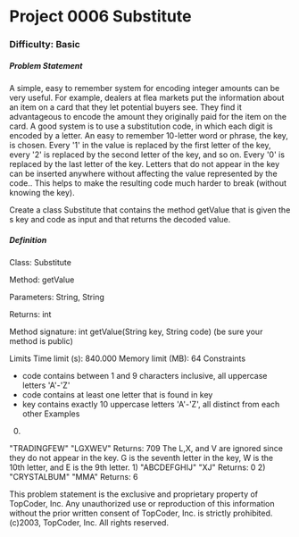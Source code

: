<h1>Project 0006 Substitute</h1>
<h3>Difficulty: Basic </h3>

<h5>Problem Statement</h5>
A simple, easy to remember system for encoding integer amounts can be very useful. For example, dealers at flea markets put the information about an item on a card that they let potential buyers see. They find it advantageous to encode the amount they originally paid for the item on the card.
A good system is to use a substitution code, in which each digit is encoded by a letter. An easy to remember 10-letter word or phrase, the key, is chosen. Every '1' in the value is replaced by the first letter of the key, every '2' is replaced by the second letter of the key, and so on. Every '0' is replaced by the last letter of the key. Letters that do not appear in the key can be inserted anywhere without affecting the value represented by the code.. This helps to make the resulting code much harder to break (without knowing the key).

Create a class Substitute that contains the method getValue that is given the s key and code as input and that returns the decoded value.

<h5>Definition</h5>
Class: Substitute

Method: getValue

Parameters: String, String

Returns: int

Method signature: int getValue(String key, String code)
(be sure your method is public)

Limits
Time limit (s): 840.000
Memory limit (MB): 64
Constraints
- code contains between 1 and 9 characters inclusive, all uppercase letters 'A'-'Z'
- code contains at least one letter that is found in key
- key contains exactly 10 uppercase letters 'A'-'Z', all distinct from each other
Examples
0)
"TRADINGFEW"
"LGXWEV"
Returns: 709
The L,X, and V are ignored since they do not appear in the key. G is the seventh letter in the key, W is the 10th letter, and E is the 9th letter.
1)
"ABCDEFGHIJ"
"XJ"
Returns: 0
2)
"CRYSTALBUM"
"MMA"
Returns: 6

This problem statement is the exclusive and proprietary property of TopCoder, Inc. Any unauthorized use or reproduction of this information without the prior written consent of TopCoder, Inc. is strictly prohibited. (c)2003, TopCoder, Inc. All rights reserved.